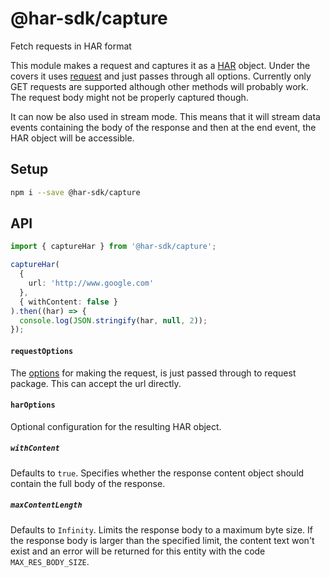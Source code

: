 # @har-sdk/capture

Fetch requests in HAR format

This module makes a request and captures it as a [HAR](http://www.softwareishard.com/blog/har-12-spec/) object.
Under the covers it uses [request](https://www.npmjs.com/package/request) and just passes through all options.
Currently only GET requests are supported although other methods will probably work. The request body might not be properly captured though.

It can now be also used in stream mode. This means that it will stream data events containing the body of the response and then at the end event, the HAR object will be accessible.

## Setup

```bash
npm i --save @har-sdk/capture
```

## API

```ts
import { captureHar } from '@har-sdk/capture';

captureHar(
  {
    url: 'http://www.google.com'
  },
  { withContent: false }
).then((har) => {
  console.log(JSON.stringify(har, null, 2));
});
```

#### `requestOptions`

The [options](https://www.npmjs.com/package/request#requestoptions-callback) for making the request, is just passed through to request package.
This can accept the url directly.

#### `harOptions`

Optional configuration for the resulting HAR object.

##### `withContent`

Defaults to `true`. Specifies whether the response content object should contain the full body of the response.

##### `maxContentLength`

Defaults to `Infinity`. Limits the response body to a maximum byte size.
If the response body is larger than the specified limit, the content text won't exist and an error will be returned for this entity with the code `MAX_RES_BODY_SIZE`.
